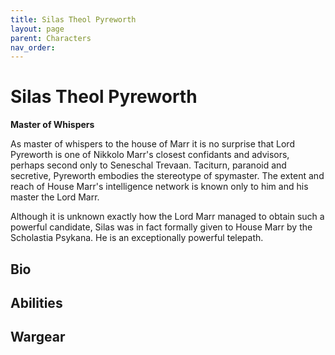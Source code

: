 ```yaml
---
title: Silas Theol Pyreworth
layout: page
parent: Characters
nav_order: 
---
```

# Silas Theol Pyreworth
**Master of Whispers**  

As master of whispers to the house of Marr it is no surprise that Lord Pyreworth is one of Nikkolo Marr's closest confidants and advisors, perhaps second only to Seneschal Trevaan. Taciturn, paranoid and secretive, Pyreworth embodies the stereotype of spymaster. The extent and reach of House Marr's intelligence network is known only to him and his master the Lord Marr.

Although it is unknown exactly how the Lord Marr managed to obtain such a powerful candidate, Silas was in fact formally given to House Marr by the Scholastia Psykana. He is an exceptionally powerful telepath.

## Bio


## Abilities


## Wargear
